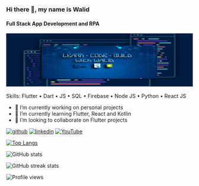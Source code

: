 ### Hi there 👋, my name is Walid
#### Full Stack App Development and RPA 
![Full Stack App Development and RPA ](https://raw.githubusercontent.com/walidrudro/walidrudro/main/banner_image.png)


Skills: Flutter • Dart • JS • SQL • Firebase • Node JS • Python • React JS

- 🔭 I’m currently working on personal projects 
- 🌱 I’m currently learning Flutter, React and Kotlin 
- 👯 I’m looking to collaborate on Flutter projects 


[<img src='https://cdn.jsdelivr.net/npm/simple-icons@3.0.1/icons/github.svg' alt='github' height='40'>](https://github.com/walidrudro)  [<img src='https://cdn.jsdelivr.net/npm/simple-icons@3.0.1/icons/linkedin.svg' alt='linkedin' height='40'>](https://www.linkedin.com/in/walidislam/)  [<img src='https://cdn.jsdelivr.net/npm/simple-icons@3.0.1/icons/youtube.svg' alt='YouTube' height='40'>](https://www.youtube.com/channel/UCnkMzqBks48oGne_AfOrDqg)  

[![Top Langs](https://github-readme-stats.vercel.app/api/top-langs/?username=walidrudro)](https://github.com/anuraghazra/github-readme-stats)

![GitHub stats](https://github-readme-stats.vercel.app/api?username=walidrudro&show_icons=true)  

![GitHub streak stats](https://github-readme-streak-stats.herokuapp.com/?user=walidrudro)  

![Profile views](https://gpvc.arturio.dev/walidrudro)  

